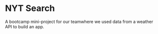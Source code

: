 # NYT Search
A bootcamp mini-project for our teamwhere we used data from a weather API to build an app. 
